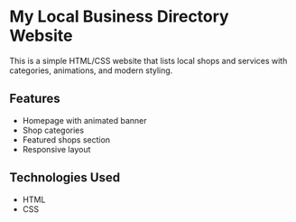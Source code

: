 # My Local Business Directory Website

This is a simple HTML/CSS website that lists local shops and services with categories, animations, and modern styling.

## Features
- Homepage with animated banner
- Shop categories
- Featured shops section
- Responsive layout

## Technologies Used
- HTML
- CSS
